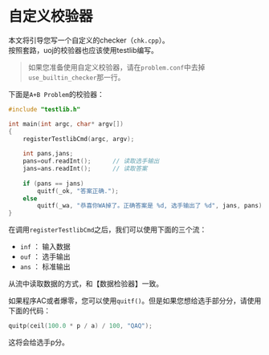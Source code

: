 # 自定义校验器

本文将引导您写一个自定义的checker（`chk.cpp`）。  
按照套路，uoj的校验器也应该使用testlib编写。

> 如果您准备使用自定义校验器，请在`problem.conf`中去掉`use_builtin_checker`那一行。

下面是`A+B Problem`的校验器：
```cpp
#include "testlib.h"

int main(int argc, char* argv[])
{
    registerTestlibCmd(argc, argv);
    
    int pans,jans;
    pans=ouf.readInt();      // 读取选手输出
    jans=ans.readInt();      // 读取答案
    
    if (pans == jans)
        quitf(_ok, "答案正确.");
    else
        quitf(_wa, "恭喜你WA掉了。正确答案是 %d, 选手输出了 %d", jans, pans);
}
```

在调用`registerTestlibCmd`之后，我们可以使用下面的三个流：

- `inf` ： 输入数据
- `ouf` ： 选手输出
- `ans` ： 标准输出

从流中读取数据的方式，和【数据检验器】一致。

如果程序AC或者爆零，您可以使用`quitf()`。但是如果您想给选手部分分，请使用下面的代码：
```cpp
quitp(ceil(100.0 * p / a) / 100, "QAQ");
```
这将会给选手p分。


